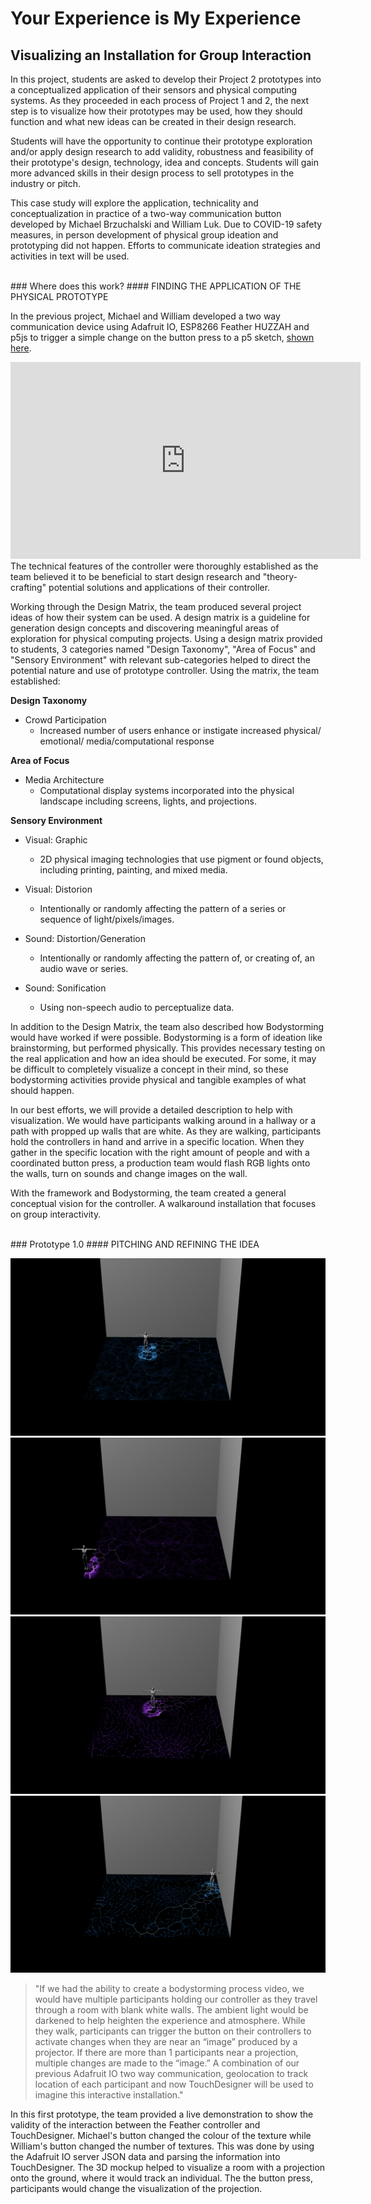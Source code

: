 # Your Experience is My Experience 
## Visualizing an Installation for Group Interaction

In this project, students are asked to develop their Project 2 prototypes into a conceptualized application of their sensors and physical computing systems. As they proceeded in each process of Project 1 and 2, the next step is to visualize how their prototypes may be used, how they should function and what new ideas can be created in their design research.

Students will have the opportunity to continue their prototype exploration and/or apply design research to add validity, robustness and feasibility of their prototype's design, technology, idea and concepts. Students will gain more advanced skills in their design process to sell prototypes in the industry or pitch.

This case study will explore the application, technicality and conceptualization in practice of a two-way communication button developed by Michael Brzuchalski and William Luk. Due to COVID-19 safety measures, in person development of physical group ideation and prototyping did not happen. Efforts to communicate ideation strategies and activities in text will be used.

<br/>
### Where does this work?
#### FINDING THE APPLICATION OF THE PHYSICAL PROTOTYPE

In the previous project, Michael and William developed a two way communication device using Adafruit IO, ESP8266 Feather HUZZAH and p5js to trigger a simple change on the button press to a p5 sketch, [shown here](https://www.youtube.com/watch?v=kvUjG0uZmqE).
<iframe width="560" height="315" src="https://www.youtube.com/embed/kvUjG0uZmqE" frameborder="0" allow="accelerometer; autoplay; clipboard-write; encrypted-media; gyroscope; picture-in-picture" allowfullscreen></iframe>
The technical features of the controller were thoroughly established as the team believed it to be beneficial to start design research and "theory-crafting" potential solutions and applications of their controller.

Working through the Design Matrix, the team produced several project ideas of how their system can be used. A design matrix is a guideline for generation design concepts and discovering meaningful areas of exploration for physical computing projects. Using a design matrix provided to students, 3 categories named "Design Taxonomy", "Area of Focus" and "Sensory Environment" with relevant sub-categories helped to direct the potential nature and use of prototype controller. Using the matrix, the team established:

**Design Taxonomy**
* Crowd Participation
  - Increased number of users enhance or instigate increased physical/ emotional/ media/computational response
  
**Area of Focus**
* Media Architecture
  - Computational display systems incorporated into the physical landscape including screens, lights, and projections.
  
**Sensory Environment**
* Visual: Graphic
  - 2D physical imaging technologies that use pigment or found objects, including printing, painting, and mixed media.
  
* Visual: Distorion
  - Intentionally or randomly affecting the pattern of a series or sequence of light/pixels/images.
  
* Sound: Distortion/Generation
  - Intentionally or randomly affecting the pattern of, or creating of, an audio wave or series.
  
* Sound: Sonification
  - Using non-speech audio to perceptualize data.

In addition to the Design Matrix, the team also described how Bodystorming would have worked if were possible. Bodystorming is a form of ideation like brainstorming, but performed physically. This provides necessary testing on the real application and how an idea should be executed. For some, it may be difficult to completely visualize a concept in their mind, so these bodystorming activities provide physical and tangible examples of what should happen.

In our best efforts, we will provide a detailed description to help with visualization. We would have participants walking around in a hallway or a path with propped up walls that are white. As they are walking, participants hold the controllers in hand and arrive in a specific location. When they gather in the specific location with the right amount of people and with a coordinated button press, a production team would flash RGB lights onto the walls, turn on sounds and change images on the wall.

With the framework and Bodystorming, the team created a general conceptual vision for the controller. A walkaround installation that focuses on group interactivity.

<br/>
### Prototype 1.0
#### PITCHING AND REFINING THE IDEA

![Prototype 1-A](/images/TDMovieOut.0.jpg) ![Prototype 1-B](/images/TDMovieOut.1.jpg) ![Prototype 1-C](/images/TDMovieOut.2.jpg) ![Prototype 1-D](/images/TDMovieOut.3.jpg)


>"If we had the ability to create a bodystorming process video, we would have multiple participants holding our controller as they travel through a room with blank white walls. The ambient light would be darkened to help heighten the experience and atmosphere. While they walk, participants can trigger the button on their controllers to activate changes when they are near an “image” produced by a projector. If there are more than 1 participants near a projection, multiple changes are made to the “image.” 
A combination of our previous Adafruit IO two way communication, geolocation to track location of each participant and now TouchDesigner will be used to imagine this interactive installation."

In this first prototype, the team provided a live demonstration to show the validity of the interaction between the Feather controller and TouchDesigner. Michael's button changed the colour of the texture while William's button changed the number of textures. This was done by using the Adafruit IO server JSON data and parsing the information into TouchDesigner. The 3D mockup helped to visualize a room with a projection onto the ground, where it would track an individual. The the button press, participants would change the visualization of the projection.

